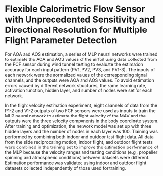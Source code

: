 # Flexible Calorimetric Flow Sensor with Unprecedented Sensitivity and Directional Resolution for Multiple Flight Parameter Detection
For AOA and AOS estimation, a series of MLP neural networks were trained to estimate the AOA and AOS values of the airfoil using data collected from the FCF sensor during wind tunnel testing to evaluate the estimation accuracy for each input pattern (PV1, PV2, PV3, and PV1-3). The inputs of each network were the normalized values of the corresponding signal channels, and the outputs were AOA and AOS values. To avoid estimation errors caused by different network structures, the same learning rate, activation function, hidden layer, and number of nodes were set for each network.

In the flight velocity estimation experiment, eight channels of data from the P1-2 and V1-2 outputs of two FCF sensors were used as inputs to train the MLP neural network to estimate the flight velocity of the MAV and the outputs were the three velocity components in the body coordinate system. After training and optimization, the network model was set up with three hidden layers and the number of nodes in each layer was 100. Training was performed by combining both indoor and outdoor test flight data. All data from the slide reciprocating motion, indoor flight, and outdoor flight tests were combined in the training set to improve the estimation performance of the MLP because the velocity ranges and testing conditions (e.g., propeller spinning and atmospheric conditions) between datasets were different. Estimation performance was validated using indoor and outdoor flight datasets collected independently of those used for training.
